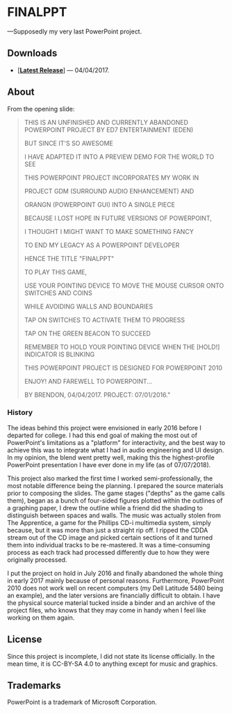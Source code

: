 # FINALPPT

—Supposedly my very last PowerPoint project.

## Downloads

* [[**Latest Release**](https://github.com/ed7n/legacy-ppt/raw/master/FINALPPT/FINALPPT.PPSX)] — 04/04/2017.

## About

From the opening slide:

> THIS IS AN UNFINISHED AND CURRENTLY ABANDONED POWERPOINT PROJECT BY ED7
> ENTERTAINMENT (EDEN)
>
> BUT SINCE IT'S SO AWESOME
>
> I HAVE ADAPTED IT INTO A PREVIEW DEMO FOR THE WORLD TO SEE
>
> THIS POWERPOINT PROJECT INCORPORATES MY WORK IN
>
> PROJECT GDM (SURROUND AUDIO ENHANCEMENT) AND
>
> ORANGN (POWERPOINT GUI) INTO A SINGLE PIECE
>
> BECAUSE I LOST HOPE IN FUTURE VERSIONS OF POWERPOINT,
>
> I THOUGHT I MIGHT WANT TO MAKE SOMETHING FANCY
>
> TO END MY LEGACY AS A POWERPOINT DEVELOPER
>
> HENCE THE TITLE "FINALPPT"
>
> TO PLAY THIS GAME,
>
> USE YOUR POINTING DEVICE TO MOVE THE MOUSE CURSOR ONTO SWITCHES AND COINS
>
> WHILE AVOIDING WALLS AND BOUNDARIES
>
> TAP ON SWITCHES TO ACTIVATE THEM TO PROGRESS
>
> TAP ON THE GREEN BEACON TO SUCCEED
>
> REMEMBER TO HOLD YOUR POINTING DEVICE WHEN THE [HOLD!] INDICATOR IS BLINKING
>
> THIS POWERPOINT PROJECT IS DESIGNED FOR POWERPOINT 2010
>
> ENJOY! AND FAREWELL TO POWERPOINT...
>
> BY BRENDON, 04/04/2017. PROJECT: 07/01/2016."

### History

The ideas behind this project were envisioned in early 2016 before I departed
for college. I had this end goal of making the most out of PowerPoint's
limitations as a "platform" for interactivity, and the best way to achieve this
was to integrate what I had in audio engineering and UI design. In my opinion,
the blend went pretty well, making this the highest-profile PowerPoint
presentation I have ever done in my life (as of 07/07/2018).

This project also marked the first time I worked semi-professionally, the most
notable difference being the planning. I prepared the source materials prior to
composing the slides. The game stages ("depths" as the game calls them), began
as a bunch of four-sided figures plotted within the outlines of a graphing
paper, I drew the outline while a friend did the shading to distinguish between
spaces and walls. The music was actually stolen from The Apprentice, a game for
the Phillips CD-i multimedia system, simply because, but it was more than just a
straight rip off. I ripped the CDDA stream out of the CD image and picked
certain sections of it and turned them into individual tracks to be re-mastered.
It was a time-consuming process as each track had processed differently due to
how they were originally processed.

I put the project on hold in July 2016 and finally abandoned the whole thing in
early 2017 mainly because of personal reasons. Furthermore, PowerPoint 2010 does
not work well on recent computers (my Dell Latitude 5480 being an example), and
the later versions are financially difficult to obtain. I have the physical
source material tucked inside a binder and an archive of the project files, who
knows that they may come in handy when I feel like working on them again.

## License

Since this project is incomplete, I did not state its license officially. In the
mean time, it is CC-BY-SA 4.0 to anything except for music and graphics.

## Trademarks

PowerPoint is a trademark of Microsoft Corporation.
